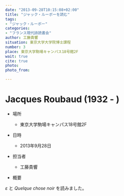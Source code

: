 ```yaml
---
date: "2013-09-28T10:15:08+02:00"
title: "ジャック・ルーボーを読む"
tags:
- "ジャック・ルーボー"
categories:
- "フランス現代詩読書会"
author: 工藤貴響 
situation: 東京大学大学院博士課程
number: 3
place: 東京大学駒場キャンパス18号館2F
wait: true
cite: true
photo:
photo_from:

---
```


# Jacques Roubaud (1932 - )


<!--more-->

* 場所

	- 東京大学駒場キャンパス18号館2F

* 日時

	- 2013年9月28日

* 担当者

	- 工藤貴響 

* 概要

*ε* と *Quelque chose noir* を読みました。

